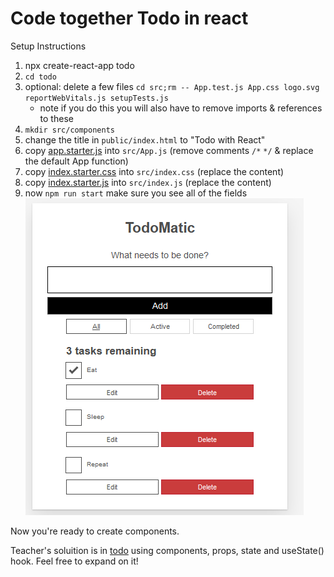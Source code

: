 # Code together Todo in react

Setup Instructions 

1. npx create-react-app todo
2. `cd todo`
2. optional: delete a few files `cd src;rm -- App.test.js App.css logo.svg reportWebVitals.js setupTests.js`
   * note if you do this you will also have to remove imports & references to these
3. `mkdir src/components`
3. change the title in `public/index.html` to "Todo with React"
3. copy [app.starter.js](app.starter.js)  into  `src/App.js`  (remove comments `/*` `*/` & replace the default App function)
4. copy [index.starter.css](index.starter.css)  into  `src/index.css`  (replace the content)
5. copy [index.starter.js](index.starter.js) into `src/index.js` (replace the content)
6. now `npm run start`  make sure you see all of the fields<br> ![Todo screenshot](todo.png)

Now you're ready to create components.

Teacher's soluition is in [todo](todo/) using components, props, state and useState() hook.  Feel free to expand on it!
